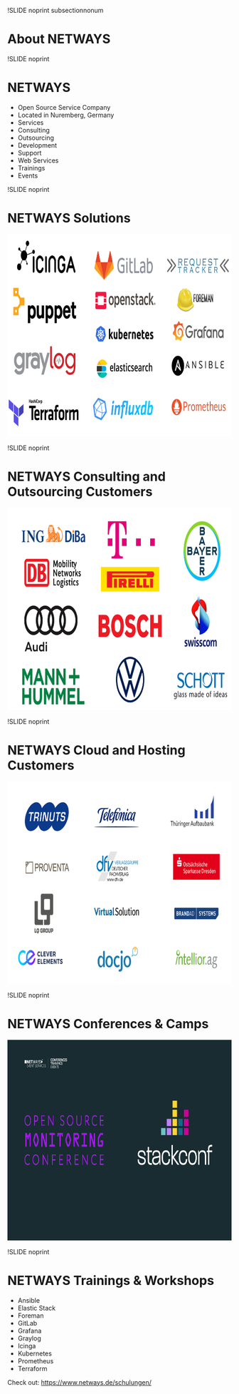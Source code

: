 !SLIDE noprint subsectionnonum
# About NETWAYS


!SLIDE noprint
# NETWAYS

* Open Source Service Company
* Located in Nuremberg, Germany
* Services
 * Consulting
 * Outsourcing
 * Development
 * Support
 * Web Services
 * Trainings
 * Events


!SLIDE noprint
# NETWAYS Solutions

<center><img src="../_images/solutions.png" style="width:800px;height:454px;" alt="NETWAYS Solutions"/></center>


!SLIDE noprint
# NETWAYS Consulting and Outsourcing Customers

<center><img src="../_images/nps_customers.png" style="width:800px;height:454px;" alt="NETWAYS Consulting and Outsourcing Customers"/></center>


!SLIDE noprint
# NETWAYS Cloud and Hosting Customers

<center><img src="../_images/nms_customers.png" style="width:800px;height:454px;" alt="NETWAYS Cloud and Hosting Customers"/></center>


!SLIDE noprint
# NETWAYS Conferences & Camps

<center><img src="../_images/overview_conferences.png" style="width:800px;height:450px;" alt="NETWAYS Conferences & Camps"/></center>


!SLIDE noprint
# NETWAYS Trainings & Workshops

* Ansible
* Elastic Stack
* Foreman
* GitLab
* Grafana
* Graylog
* Icinga
* Kubernetes
* Prometheus
* Terraform

Check out: https://www.netways.de/schulungen/
